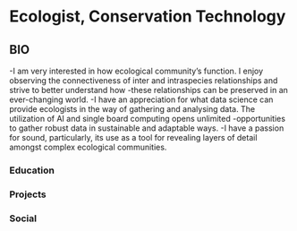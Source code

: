 # Ecologist, Conservation Technology

## BIO
-I am very interested in how ecological community’s function. I enjoy observing the connectiveness of inter and intraspecies relationships and strive to better understand how -these relationships can be preserved in an ever-changing world.
-I have an appreciation for what data science can provide ecologists in the way of gathering and analysing data. The utilization of AI and single board computing opens unlimited -opportunities to gather robust data in sustainable and adaptable ways.
-I have a passion for sound, particularly, its use as a tool for revealing layers of detail amongst complex ecological communities. 


### Education

### Projects

### Social
